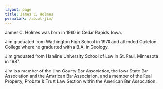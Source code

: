 ```yaml
---
layout: page
title: James C. Holmes
permalink: /about-jim/
---
```


James C. Holmes was born in 1960 in Cedar Rapids, Iowa.

Jim graduated from Washington High School in 1978 and attended Carleton College where he graduated with a B.A. in Geology.

Jim graduated from Hamline University School of Law in St. Paul, Minnesota in 1987.

Jim is a member of the Linn County Bar Association, the Iowa State Bar Association and the American Bar Association, and a member of the Real Property, Probate & Trust Law Section within the American Bar Association.
